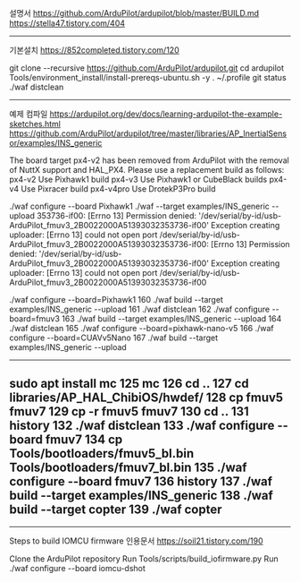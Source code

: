

설명서 https://github.com/ArduPilot/ardupilot/blob/master/BUILD.md
https://stella47.tistory.com/404

-------------
기본설치
https://852completed.tistory.com/120

git clone --recursive https://github.com/ArduPilot/ardupilot.git
cd ardupilot
Tools/environment_install/install-prereqs-ubuntu.sh -y
. ~/.profile
git status
./waf distclean

----------------------------------------
예제 컴파일
https://ardupilot.org/dev/docs/learning-ardupilot-the-example-sketches.html
https://github.com/ArduPilot/ardupilot/tree/master/libraries/AP_InertialSensor/examples/INS_generic


The board target px4-v2 has been removed from ArduPilot with the removal of NuttX support and HAL_PX4.
Please use a replacement build as follows:
 px4-v2     Use Pixhawk1 build
 px4-v3     Use Pixhawk1 or CubeBlack builds
 px4-v4     Use Pixracer build
 px4-v4pro  Use DrotekP3Pro build


./waf configure --board Pixhawk1
./waf --target examples/INS_generic --upload
353736-if00: [Errno 13] Permission denied: '/dev/serial/by-id/usb-ArduPilot_fmuv3_2B0022000A51393032353736-if00'
Exception creating uploader: [Errno 13] could not open port /dev/serial/by-id/usb-ArduPilot_fmuv3_2B0022000A51393032353736-if00: [Errno 13] Permission denied: '/dev/serial/by-id/usb-ArduPilot_fmuv3_2B0022000A51393032353736-if00'
Exception creating uploader: [Errno 13] could not open port /dev/serial/by-id/usb-ArduPilot_fmuv3_2B0022000A51393032353736-if00


./waf configure --board=Pixhawk1
  160  ./waf build --target examples/INS_generic --upload
  161  ./waf distclean
  162  ./waf configure --board=fmuv3
  163  ./waf build --target examples/INS_generic --upload
  164  ./waf distclean
  165  ./waf configure --board=pixhawk-nano-v5
  166  ./waf configure --board=CUAVv5Nano
  167  ./waf build --target examples/INS_generic --upload





----------------------------------------
 sudo apt install mc
  125  mc
  126  cd ..
  127  cd libraries/AP_HAL_ChibiOS/hwdef/
  128  cp fmuv5 fmuv7
  129  cp -r fmuv5 fmuv7
  130  cd ..
  131  history
  132  ./waf distclean
  133  ./waf configure --board fmuv7
  134  cp Tools/bootloaders/fmuv5_bl.bin Tools/bootloaders/fmuv7_bl.bin
  135  ./waf configure --board fmuv7
  136  history
  137  ./waf build --target examples/INS_generic
  138  ./waf build --target copter
  139  ./waf copter
----------------------------------------


------------------

Steps to build IOMCU firmware 
인용문서 https://soil21.tistory.com/190


Clone the ArduPilot repository
Run Tools/scripts/build_iofirmware.py
Run ./waf configure --board iomcu-dshot








